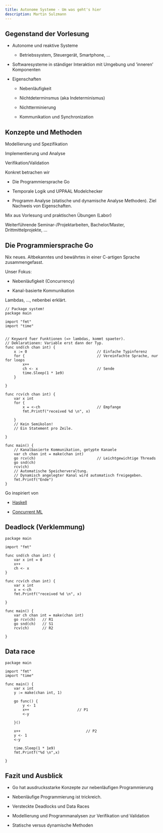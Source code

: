 ```yaml
---
title: Autonome Systeme - Um was geht's hier
description: Martin Sulzmann
---
```




## Gegenstand der Vorlesung

-   Autonome und reaktive Systeme

    -   Betriebssystem, Steuergerät, Smartphone, ...

-   Softwaresysteme in ständiger Interaktion mit Umgebung und ’inneren’
    Komponenten

-   Eigenschaften

    -   Nebenläufigkeit

    -   Nichtdeterminsmus (aka Indeterminismus)

    -   Nichtterminierung

    -   Kommunikation und Synchronization

## Konzepte und Methoden

Modellierung und Spezifikation

Implementierung und Analyse

Verifikation/Validation

Konkret betrachen wir

-   Die Programmiersprache Go

-   Temporale Logik und UPPAAL Modelchecker

-   Programm Analyse (statische und dynamische Analyse Methoden). Ziel
    Nachweis von Eigenschaften.

Mix aus Vorlesung und praktischen Übungen (Labor)

Weiterführende Seminar-/Projektarbeiten, Bachelor/Master,
Drittmittelprojekte, ...

## Die Programmiersprache Go

Nix neues. Altbekanntes und bewährtes in einer C-artigen Sprache
zusammengefasst.

Unser Fokus:

-   Nebenläufigkeit (Concurrency)

-   Kanal-basierte Kommunikation

Lambdas, ..., nebenbei erklärt.

    // Package system!
    package main

    import "fmt"
    import "time"


    // Keyword fuer Funktionen (=> lambdas, kommt spaeter).
    // Deklarationen: Variable erst dann der Typ.
    func snd(ch chan int) {
        x := 0                                // Einfache Typinferenz
        for {                                 // Vereinfachte Sprache, nur for loops
            x++
            ch <- x                           // Sende
            time.Sleep(1 * 1e9)
        }

    }

    func rcv(ch chan int) {
        var x int
        for {
            x = <-ch                          // Empfange
            fmt.Printf("received %d \n", x)

        }
        // Kein Semikolon!
        // Ein Statement pro Zeile. 

    }

    func main() {
        // Kanalbasierte Kommunikation, getypte Kanaele
        var ch chan int = make(chan int)
        go rcv(ch)                            // Leichtgewichtige Threads
        go snd(ch)
        rcv(ch)
        // Automatische Speicherveraltung.
        // Dynamisch angelegter Kanal wird automatisch freigegeben.
        fmt.Printf("Ende")      
    }

Go inspiriert von

-   [Haskell](https://www.haskell.org/)

-   [Concurrent ML](https://en.wikipedia.org/wiki/Concurrent_ML)

## Deadlock (Verklemmung)

    package main

    import "fmt"

    func snd(ch chan int) {
        var x int = 0
        x++
        ch <- x
    }

    func rcv(ch chan int) {
        var x int
        x = <-ch
        fmt.Printf("received %d \n", x)

    }

    func main() {
        var ch chan int = make(chan int)
        go rcv(ch)   // R1
        go snd(ch)   // S1
        rcv(ch)      // R2

    }

## Data race

    package main

    import "fmt"
    import "time"

    func main() {
        var x int
        y := make(chan int, 1)

        go func() {
            y <- 1
            x++                      // P1
            <-y

        }()

        x++                              // P2
        y <- 1
        <-y

        time.Sleep(1 * 1e9)
        fmt.Printf("%d \n",x)

    }

## Fazit und Ausblick

-   Go hat ausdrucksstarke Konzepte zur nebenläufigen Programmierung

-   Nebenläufige Programmierung ist trickreich.

-   Versteckte Deadlocks und Data Races

-   Modellierung und Programmanalysen zur Verifikation und Validation

-   Statische versus dynamische Methoden
